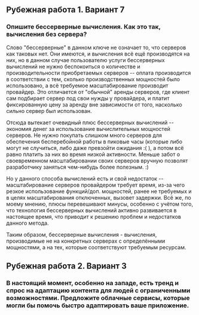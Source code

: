 ## Рубежная работа 1. Вариант 7

### Опишите бессерверные вычисления. Как это так, вычисления без сервера?

Слово "бессерверные" в данном ключе не означает то, что серверов как таковых нет. Они имеются, и вычисления всё ещё производятся на них, но в данном случае пользователю услуги бессерверных вычислений не нужно беспокоиться о количестве и производительности приобретаемых серверов -- оплата производится в соответствии с тем, сколько производственных мощностей было использовано, а всё требуемое масштабирование производит провайдер. Это отличается от "обычной" аренды серверов, где клиент сам подбирает сервер под свои нужды у провайдера, и платит фиксированную цену за аренду вне зависимости от того, насколько сильно сервер был использован.

Отсюда вытекает очевидный плюс бессерверных вычислений -- экономия денег за использование вычислительных мощностей серверов. Не нужно покупать слишком много серверов для обеспечения бесперебойной работы в пиковые часы (которые либо могут не случиться, либо даже превзойти ожидания :( ), а потом всё равно платить за них во время низкой активности. Меньше забот о своевременном масштабировании своих серверов вручную позволят разработчику заняться чем-нибудь более полезным. :) 

Но у  данного способа вычислений есть и свой недостаток -- масштабирование серверов провайдером требует время, из-за чего резкое использование функций/доп. мощностей, ранее не требуемых и в целях масштабирования отключенных, вызовет задержки. Всё же, по моему мнению, плюсы перевешивают минусы, особенно с учётом того, что технология бессерверных вычислений активно развивается в настоящее время, что приводит к решению проблем и недостатков данного метода.

Таким образом, бессерверные вычисления - вычисления, производимые не на конкретных серверах с определёнными мощностями, а на тех, которые соответствуют требуемым ресурсам.

## Рубежная работа 2. Вариант 3 

### В настоящий момент, особенно на западе, есть тренд и спрос на адаптацию контента для людей с ограниченными возможностями. Предложите облачные сервисы, которые могли бы помочь быстро адаптировать ваше приложение.



